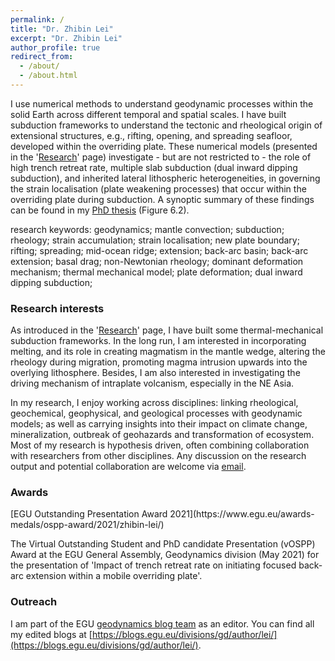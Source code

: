 ```yaml
---
permalink: /
title: "Dr. Zhibin Lei"
excerpt: "Dr. Zhibin Lei"
author_profile: true
redirect_from: 
  - /about/
  - /about.html
---
```

I use numerical methods to understand geodynamic processes within the solid Earth across different temporal and spatial scales. I have built subduction frameworks to understand the tectonic and rheological origin of extensional structures, e.g., rifting, opening, and spreading seafloor, developed within the overriding plate. These numerical models (presented in the '[Research](https://zhibinlei.github.io/research/)' page) investigate - but are not restricted to - the role of high trench retreat rate, multiple slab subduction (dual inward dipping subduction), and inherited lateral lithospheric heterogeneities, in governing the strain localisation (plate weakening processes) that occur within the overriding plate during subduction. A synoptic summary of these findings can be found in my [PhD thesis](https://orca.cardiff.ac.uk/id/eprint/152759/1/2022leizphd.pdf) (Figure 6.2).

research keywords: geodynamics; mantle convection; subduction; rheology; strain accumulation; strain localisation; new plate boundary; rifting; spreading; mid-ocean ridge; extension; back-arc basin; back-arc extension; basal drag; non-Newtonian rheology; dominant deformation mechanism; thermal mechanical model; plate deformation; dual inward dipping subduction;

<h3>Research interests</h3>

As introduced in the '[Research](https://zhibinlei.github.io/research/)' page, I have built some thermal-mechanical subduction frameworks. In the long run, I am interested in incorporating melting, and its role in creating magmatism in the mantle wedge, altering the rheology during migration, promoting magma intrusion upwards into the overlying lithosphere. Besides, I am also interested in investigating the driving mechanism of intraplate volcanism, especially in the NE Asia.

In my research, I enjoy working across disciplines: linking rheological, geochemical, geophysical, and geological processes with geodynamic models; as well as carrying insights into their impact on climate change, mineralization, outbreak of geohazards and transformation of ecosystem. Most of my research is hypothesis driven, often combining collaboration with researchers from other disciplines. Any discussion on the research output and potential collaboration are welcome via [email](mailto:leiz2@cardiff.ac.uk).

<h3>Awards</h3>
[EGU Outstanding Presentation Award 2021](https://www.egu.eu/awards-medals/ospp-award/2021/zhibin-lei/)

The Virtual Outstanding Student and PhD candidate Presentation (vOSPP) Award at the EGU General Assembly, Geodynamics division (May 2021) for the presentation of 'Impact of trench retreat rate on initiating focused back-arc extension within a mobile overriding plate'.

<h3>Outreach</h3>

I am part of the EGU [geodynamics blog team](https://blogs.egu.eu/divisions/gd/about/) as an editor. You can find all my edited blogs at [https://blogs.egu.eu/divisions/gd/author/lei/](https://blogs.egu.eu/divisions/gd/author/lei/).
